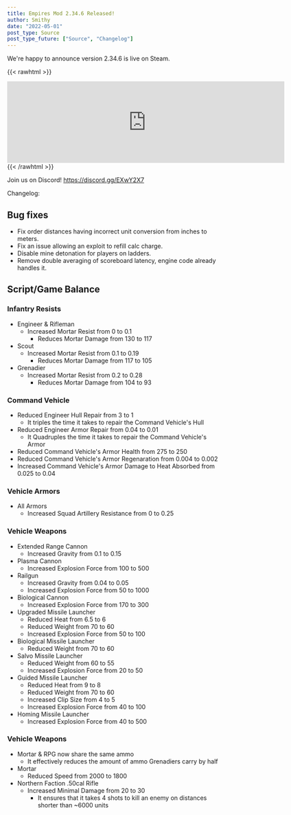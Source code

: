 ```yaml
---
title: Empires Mod 2.34.6 Released!
author: Smithy
date: "2022-05-01"
post_type: Source
post_type_future: ["Source", "Changelog"]
---
```



We're happy to announce version 2.34.6 is live on Steam.

{{< rawhtml >}}
<iframe src="https://store.steampowered.com/widget/17740/" frameborder="0" width="646" height="190"></iframe>
{{< /rawhtml >}}

Join us on Discord! https://discord.gg/EXwY2X7

Changelog:

## Bug fixes
- Fix order distances having incorrect unit conversion from inches to meters.
- Fix an issue allowing an exploit to refill calc charge.
- Disable mine detonation for players on ladders.
- Remove double averaging of scoreboard latency, engine code already handles it.


## Script/Game Balance


### Infantry Resists
- Engineer & Rifleman
	- Increased Mortar Resist from 0 to 0.1
    	- Reduces Mortar Damage from 130 to 117
- Scout
	- Increased Mortar Resist from 0.1 to 0.19
		- Reduces Mortar Damage from 117 to 105
- Grenadier
	- Increased Mortar Resist from 0.2 to 0.28
    	- Reduces Mortar Damage from 104 to 93


### Command Vehicle
- Reduced Engineer Hull Repair from 3 to 1
	- It triples the time it takes to repair the Command Vehicle's Hull
- Reduced Engineer Armor Repair from 0.04 to 0.01
	- It Quadruples the time it takes to repair the Command Vehicle's Armor
- Reduced Command Vehicle's Armor Health from 275 to 250
- Reduced Command Vehicle's Armor Regenaration from 0.004 to 0.002
- Increased Command Vehicle's Armor Damage to Heat Absorbed from 0.025 to 0.04


### Vehicle Armors
- All Armors
	- Increased Squad Artillery Resistance from 0 to 0.25


### Vehicle Weapons
- Extended Range Cannon
	- Increased Gravity from 0.1 to 0.15
- Plasma Cannon
	- Increased Explosion Force from 100 to 500
- Railgun
	- Increased Gravity from 0.04 to 0.05
	- Increased Explosion Force from 50 to 1000
- Biological Cannon
  - Increased Explosion Force from 170 to 300
- Upgraded Missile Launcher
	- Reduced Heat from 6.5 to 6
	- Reduced Weight from 70 to 60
	- Increased Explosion Force from 50 to 100
- Biological Missile Launcher
	- Reduced Weight from 70 to 60
- Salvo Missile Launcher
	- Reduced Weight from 60 to 55
	- Increased Explosion Force from 20 to 50
- Guided Missile Launcher
	- Reduced Heat from 9 to 8
	- Reduced Weight from 70 to 60
	- Increased Clip Size from 4 to 5
	- Increased Explosion Force from 40 to 100
- Homing Missile Launcher
	- Increased Explosion Force from 40 to 500


### Vehicle Weapons
- Mortar & RPG now share the same ammo
	- It effectively reduces the amount of ammo Grenadiers carry by half
- Mortar
	- Reduced Speed from 2000 to 1800
- Northern Faction .50cal Rifle
	- Increased Minimal Damage from 20 to 30
		- It ensures that it takes 4 shots to kill an enemy on distances shorter than ~6000 units


